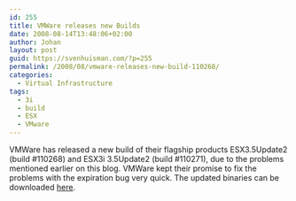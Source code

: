 ```yaml
---
id: 255
title: VMWare releases new Builds
date: 2008-08-14T13:48:06+02:00
author: Johan
layout: post
guid: https://svenhuisman.com/?p=255
permalink: /2008/08/vmware-releases-new-build-110268/
categories:
  - Virtual Infrastructure
tags:
  - 3i
  - build
  - ESX
  - VMware
---
```

VMWare has released a new build of their flagship products ESX3.5Update2 (build #110268) and ESX3i 3.5Update2 (build #110271), due to the problems mentioned earlier on this blog. VMWare kept their promise to fix the problems with the expiration bug very quick. The updated binaries can be downloaded <a href="http://www.vmware.com/download/vi/" target="_blank">here</a>.